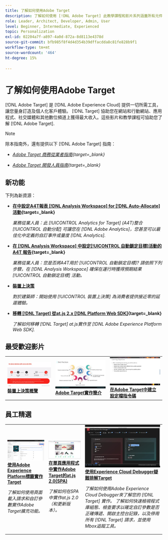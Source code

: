 ```yaml
---
title: 了解如何使用Adobe Target
description: 了解如何使用 [!DNL Adobe Target] 此教學課程和影片系列涵蓋所有元件。
role: Leader, Architect, Developer, Admin, User
level: Beginner, Intermediate, Experienced
topic: Personalization
exl-id: 02204a7f-a897-4a0d-872a-8d8113e4378d
source-git-commit: bfb985f8f4d4d354b39dffacdda8c81fe828b9f1
workflow-type: tm+mt
source-wordcount: '464'
ht-degree: 15%

---
```


# 了解如何使用Adobe Target

[!DNL Adobe Target] 是 [!DNL Adobe Experience Cloud] 提供一切所需工具，讓您量身訂造及個人化客戶體驗。 [!DNL Target] 協助您在網站和行動網站、應用程式、社交媒體和其他數位頻道上獲得最大收入。這些影片和教學課程可協助您了解 [!DNL Adobe Target].

>[!NOTE]
>
>除本指南外，還有提供以下 [!DNL Adobe Target] 指南：
>
>* *[Adobe Target 商務從業者指南](https://experienceleague.adobe.com/docs/target/using/target-home.html?lang=zh-Hant){target=_blank}*
>
>* *[Adobe Target 開發人員指南](https://experienceleague.adobe.com/docs/target-dev/developer/overview.html){target=_blank}*


## 新功能

下列為新資源：

* **[在中設定A4T報表 [!DNL Analysis Workspace] for [!DNL Auto-Allocate] 活動](integrations/set-up-a4t-reports-in-analysis-workspace-for-auto-allocate-activities.md){target=_blank}**

   *業務從業人員：此 [!UICONTROL Analytics for Target] (A4T)整合 [!UICONTROL 自動分配] 可讓您在 [!DNL Adobe Analytics]，您甚至可以最佳化中定義的自訂事件或量度 [!DNL Analytics].*


* **[在  [!DNL Analysis Workspace]  中設定[!UICONTROL 自動鎖定目標]活動的 A4T 報告](integrations/set-up-a4t-reports-in-analysis-workspace-for-auto-target-activities.md){target=_blank}**

   *業務從業人員：您是否將A4T用於 [!UICONTROL 自動鎖定目標]? 請依照下列步驟，在 [!DNL Analysis Workspace] 確保在運行時獲得預期結果 [!UICONTROL 自動鎖定目標] 活動。*

* **[裝置上決策](implementation/on-device-decisioning-overview.md)**

   *對於建築師：開始使用 [!UICONTROL 裝置上決策] 為消費者提供接近零的延遲體驗。*

* **[移轉 [!DNL Target] 從at.js 2.x [!DNL Platform Web SDK]](https://experienceleague.adobe.com/docs/platform-learn/migrate-target-to-websdk/introduction.html){target=_blank}**

   *了解如何移轉 [!DNL Target] at.js實作至 [!DNL Adobe Experience Platform Web SDK].*

## 最受歡迎影片

<table>
<tr>
  <td>
    <a href="https://experienceleague.adobe.com/docs/target-dev/developer/server-side/on-device-decisioning/overview.html"> 
      <img alt="裝置上決策概覽" src="./assets/329032.png"/>
    </a>
    <div>
      <a href="https://experienceleague.adobe.com/docs/target-dev/developer/server-side/on-device-decisioning/overview.html">
    <strong>裝置上決策概覽</strong>
    </a>
    </div>
    <!--- <p>
    <em>Learn how to implement the Adobe Target extension with a page load request and custom parameters.</em>
    <p> --->
  </td>
   <td>
    <a href="https://experienceleague.adobe.com/docs/target-learn/tutorials/implementation/2.1-intro-to-target-implementation.html">
      <img alt="Adobe Target實作簡介" src="./assets/35139.png" />
    </a>
    <div>
    <a href="https://experienceleague.adobe.com/docs/target-learn/tutorials/implementation/2.1-intro-to-target-implementation.html">
    <strong>Adobe Target實作簡介</strong>
    </a>
    </div>
    <!--- <p>
    <em> Learn how to implement at.js 2.0 (and later) in SPAs.</em>
    <p> --->
  </td>
  <td>
    <a href="https://experienceleague.adobe.com/docs/target-learn/tutorials/audiences/create-profile-scripts.html">
      <img alt="在Adobe Target中建立設定檔指令碼" src="./assets/17394.png" />
    </a>
    <div>
      <a href="https://experienceleague.adobe.com/docs/target-learn/tutorials/audiences/create-profile-scripts.html">
    <strong>在Adobe Target中建立設定檔指令碼</strong>
    </a>
    </div>
    <!--- <p>
    <em>Learn how to use the Adobe Experience Cloud Debugger to understand your [!DNL Target] implementation. Learn how to quickly view your library configuration, examine requests to make sure that your custom parameters are being passed correctly, turn on console logging, and disable all [!DNL Target] requests, and use the Mbox Trace tool.</em>
    <p> --->
  </td>
</tr>
</table>

## 員工精選

<table>
<tr>
  <td>
    <a href="https://experienceleague.adobe.com/docs/platform-learn/implement-in-websites/implement-solutions/target.html"> 
      <img alt="使用Adobe Experience Platform標籤實作Target" src="./assets/add-adobe-target.png"/>
    </a>
    <div>
      <a href="https://experienceleague.adobe.com/docs/platform-learn/implement-in-websites/implement-solutions/target.html">
    <strong>使用Adobe Experience Platform標籤實作Target</strong>
    </a>
    </div>
    <p>
    <em>了解如何使用頁面載入請求和自訂參數實作Adobe Target擴充功能。</em>
    <p>
  </td>
   <td>
    <a href="https://experienceleague.adobe.com/docs/target-learn/tutorials/implementation/implement-atjs-20-in-a-single-page-application.html">
      <img alt="在單頁應用程式中實作Adobe Target的at.js 2.0(SPA)" src="./assets/26248.png" />
    </a>
    <div>
    <a href="https://experienceleague.adobe.com/docs/target-learn/tutorials/implementation/implement-atjs-20-in-a-single-page-application.html">
    <strong>在單頁應用程式中實作Adobe Target的at.js 2.0(SPA)</strong>
    </a>
    </div>
    <p>
    <em> 了解如何在SPA中實作at.js 2.0（和更新版本）。</em>
    <p>
  </td>
  <td>
    <a href="https://experienceleague.adobe.com/docs/target-learn/tutorials/troubleshooting/troubleshoot-with-the-experience-cloud-debugger.html">
      <img alt="使用Experience Cloud Debugger疑難排解Target" src="./assets/23115.png" />
    </a>
    <div>
      <a href="https://experienceleague.adobe.com/docs/target-learn/tutorials/troubleshooting/troubleshoot-with-the-experience-cloud-debugger.html">
    <strong>使用Experience Cloud Debugger疑難排解Target</strong>
    </a>
    </div>
    <p>
    <em>了解如何使用Adobe Experience Cloud Debugger來了解您的 [!DNL Target] 實作。 了解如何快速檢視程式庫組態、檢查要求以確定自訂參數是否正確傳遞、開啟主控台記錄，以及停用所有 [!DNL Target] 請求，並使用Mbox追蹤工具。</em>
    <p>
  </td>
</tr>
</table>